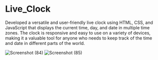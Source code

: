 # Live_Clock

Developed a versatile and user-friendly live clock using HTML, CSS, and JavaScript that displays the current time, day, and date in multiple time zones. The clock is responsive and easy to use on a variety of devices, making it a valuable tool for anyone who needs to keep track of the time and date in different parts of the world.

![Screenshot (84)](https://github.com/Rhythm269/Live_Clock/assets/92662885/acca28bd-1227-4104-b7fa-5ded4e9eef3c)
![Screenshot (85)](https://github.com/Rhythm269/Live_Clock/assets/92662885/737a9076-a6f0-4d82-bfd4-2d49bd3434a0)
